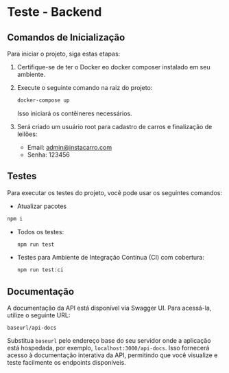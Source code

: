 # Teste - Backend

## Comandos de Inicialização

Para iniciar o projeto, siga estas etapas:

1. Certifique-se de ter o Docker eo docker composer instalado em seu ambiente.

2. Execute o seguinte comando na raiz do projeto:

   ```bash
   docker-compose up
   ```

   Isso iniciará os contêineres necessários.

3. Será criado um usuário root para cadastro de carros e finalização de leilões:

   - Email: admin@instacarro.com
   - Senha: 123456

## Testes

Para executar os testes do projeto, você pode usar os seguintes comandos:

  - Atualizar pacotes

  ```bash
  npm i
  ```
  
- Todos os testes:

  ```bash
  npm run test
  ```

- Testes para Ambiente de Integração Contínua (CI) com cobertura:

  ```bash
  npm run test:ci
  ```

## Documentação

A documentação da API está disponível via Swagger UI. Para acessá-la, utilize o seguinte URL:

```
baseurl/api-docs
```

Substitua `baseurl` pelo endereço base do seu servidor onde a aplicação está hospedada, por exemplo, `localhost:3000/api-docs`. Isso fornecerá acesso à documentação interativa da API, permitindo que você visualize e teste facilmente os endpoints disponíveis.
